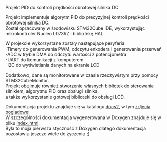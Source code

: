 Projekt PID do kontroli prędkości obrotowej silnika DC

Projekt implementuje algorytm PID do precyzyjnej kontroli prędkości obrotowej silnika DC.  
Został opracowany w środowisku STM32Cube IDE, wykorzystując mikrokontroler Nucleo L073RZ i bibliotekę HAL.

W projekcie wykorzystane zostały następujące peryferia:  
  -Timery do generowania PWM, odczytu enkodera i generowania przerwań  
  -ADC w trybie DMA do odczytu wartości z potencjometra  
  -UART do komunikacji z komputerem  
  -I2C do wyświetlania danych na ekranie LCD
  
Dodatkowo, dane są monitorowane w czasie rzeczywistym przy pomocy STM32CubeMonitor.  
Projekt obejmuje również stworzenie własnych bibliotek do sterowania silnikiem, algorytmu PID oraz obsługi silnika,  
a także wykorzystanie gotowej biblioteki do obsługi LCD.

Dokumentacja projektu znajduje się w katalogu [docs2](./docs2), w tym [zdjecia pogladowe](./docs2/images)  
W szczególności dokumentacja wygenerowana w Doxygen znajduje się w pliku [index.html](https://codequanto.github.io/PID_regulator_project/).  
Była to moja pierwsza styczność z Doxygen dlatego dokumentacja pozostawia jeszcze wiele do życzenia ;) 
